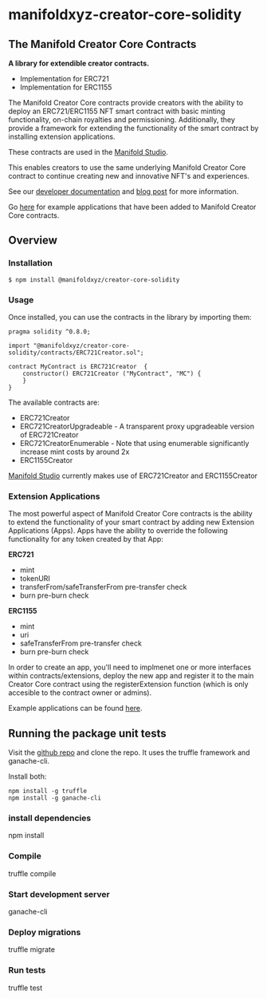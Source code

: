 # manifoldxyz-creator-core-solidity

## The Manifold Creator Core Contracts

**A library for extendible creator contracts.**

 * Implementation for ERC721
 * Implementation for ERC1155

The Manifold Creator Core contracts provide creators with the ability to deploy an ERC721/ERC1155 NFT smart contract with basic minting functionality, on-chain royalties and permissioning.  Additionally, they provide a framework for extending the functionality of the smart contract by installing extension applications.

These contracts are used in the [Manifold Studio](https://studio.manifoldxyz.dev/).

This enables creators to use the same underlying Manifold Creator Core contract to continue creating new and innovative NFT's and experiences.

See our [developer documentation](https://docs.manifold.xyz/v/manifold-for-developers/manifold-creator-architecture/overview) and [blog post](https://manifoldxyz.substack.com/p/manifold-creator) for more information.

Go [here](https://docs.manifold.xyz/v/manifold-for-developers/manifold-creator-architecture/contracts/extensions/extensions-examples) for example applications that have been added to Manifold Creator Core contracts.

## Overview

### Installation

```console
$ npm install @manifoldxyz/creator-core-solidity
```

### Usage

Once installed, you can use the contracts in the library by importing them:

```solidity
pragma solidity ^0.8.0;

import "@manifoldxyz/creator-core-solidity/contracts/ERC721Creator.sol";

contract MyContract is ERC721Creator  {
    constructor() ERC721Creator ("MyContract", "MC") {
    }
}
```

The available contracts are:

 * ERC721Creator
 * ERC721CreatorUpgradeable - A transparent proxy upgradeable version of ERC721Creator
 * ERC721CreatorEnumerable - Note that using enumerable significantly increase mint costs by around 2x
 * ERC1155Creator

[Manifold Studio](https://studio.manifoldxyz.dev/) currently makes use of ERC721Creator and ERC1155Creator

### Extension Applications

The most powerful aspect of Manifold Creator Core contracts is the ability to extend the functionality of your smart contract by adding new Extension Applications (Apps). Apps have the ability to override the following functionality for any token created by that App:

**ERC721**
 * mint
 * tokenURI
 * transferFrom/safeTransferFrom pre-transfer check
 * burn pre-burn check

**ERC1155**
 * mint
 * uri
 * safeTransferFrom pre-transfer check
 * burn pre-burn check

In order to create an app, you'll need to implmenet one or more interfaces within contracts/extensions, deploy the new app and register it to the main Creator Core contract using the registerExtension function (which is only accesible to the contract owner or admins).

Example applications can be found [here](https://github.com/manifoldxyz/creator-core-extensions-solidity).

## Running the package unit tests

Visit the [github repo](https://github.com/manifoldxyz/creator-core-solidity) and clone the repo.  It uses the truffle framework and ganache-cli.

Install both:
```
npm install -g truffle
npm install -g ganache-cli
```

### install dependencies
npm install

### Compile
truffle compile

### Start development server
ganache-cli

### Deploy migrations
truffle migrate

### Run tests
truffle test

